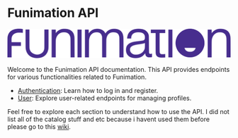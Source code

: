 # Funimation API

![Funimation](https://github.com/vqvv/funimation-api/blob/main/banner.png?raw=true)

Welcome to the Funimation API documentation. This API provides endpoints for various functionalities related to Funimation.

- [Authentication](auth.md): Learn how to log in and register.
- [User](user.md): Explore user-related endpoints for managing profiles.

Feel free to explore each section to understand how to use the API.
I did not list all of the catalog stuff and etc because i havent used them before please go to this [wiki](https://github.com/hyugogirubato/API-Funimation/wiki#catalog).
